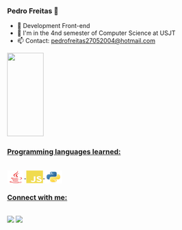 ### Pedro Freitas 👋


- 🔭 Development Front-end
- 🌱 I'm in the 4nd semester of Computer Science at USJT
- 📫 Contact: pedrofreitas27052004@hotmail.com

<div align="left">
  <a href="https://github.com/phfreitas27">
   <img width="41%" height="195px" src="https://github-readme-stats.vercel.app/api/top-langs/?username=phfreitas27&layout=compact&hide_border=true&title_color=4169E1&text_color=4169E1&bg_color=B0C4DE" />
</div>
  
  ### Programming languages learned:
  
<div style="display: inline_block"><br>
  <img align="center" alt="Pedro-Java" height="30" width="40" src="https://raw.githubusercontent.com/devicons/devicon/master/icons/java/java-plain.svg">
  <img align="center" alt="Pedro-Js" height="30" width="40" src="https://raw.githubusercontent.com/devicons/devicon/master/icons/javascript/javascript-plain.svg">
  <img align="center" alt="Pedro-Python" height="30" width="40" src="https://raw.githubusercontent.com/devicons/devicon/master/icons/python/python-original.svg">
</div>
  
  ### Connect with me:
  
<div style="display: inline_block"><br>
 <a href="https://www.instagram.com/pedrofreitas77/" target="_blank"><img src="https://img.shields.io/badge/-Instagram-%23E4405F?style=for-the-badge&logo=instagram&logoColor=black" target="_blank"></a>
<a href="https://www.linkedin.com/in/pedro-freitas77/" target="_blank"><img src="https://img.shields.io/badge/-LinkedIn-%230077B5?style=for-the-badge&logo=linkedin&logoColor=black" target="_blank"></a>
</div>
